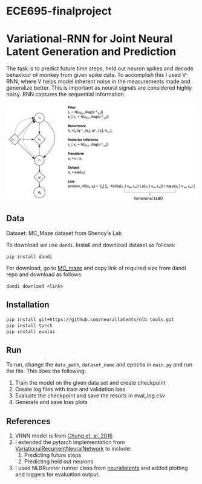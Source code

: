 # ECE695-finalproject
# Variational-RNN for Joint Neural Latent Generation and Prediction
The task is to predict future time steps, held out neuron spikes and decode behaviour of monkey from given spike data.
To accomplish this I used V-RNN, where V helps model inherent noise in the measurements made and generalize better. This is important as neural signals are considered highly noisy. RNN captures the sequential information. 

![Model Architecture](model_architecture.png)

## Data 
Dataset: MC_Maze dataset from Shenoy's Lab

To download we use ```dandi```. Install and download dataset as follows:

```
pip install dandi
```
For download, go to [MC_maze](https://neurallatents.github.io/datasets#mcmaze) and copy link of required size from dandi repo and download as follows
```
dandi download <link>
```

## Installation
```
pip install git+https://github.com/neurallatents/nlb_tools.git
pip install torch
pip install evalai
```
## Run
To run, change the `data_path`, `dataset_name` and epochs  in `main.py` and run the file.
This does the following:
1. Train the model on the given data set and create checkpoint
2. Create log files with train and validation loss
3. Evaluate the checkpoint and save the results in eval_log.csv
4. Generate and save loss plots


## References
1. VRNN model is from [Chung et. al. 2016](https://arxiv.org/abs/1506.02216)
2. I extended the pytorch implementation from [VariationalRecurrentNeuralNetwork](https://github.com/emited/VariationalRecurrentNeuralNetwork) to include:
    1. Predicting future steps 
    2. Predicting held out neurons
3. I used NLBRunner runner class from [neurallatents](https://github.com/neurallatents/nlb_workshop) and added plotting and loggers for evaluation output.
